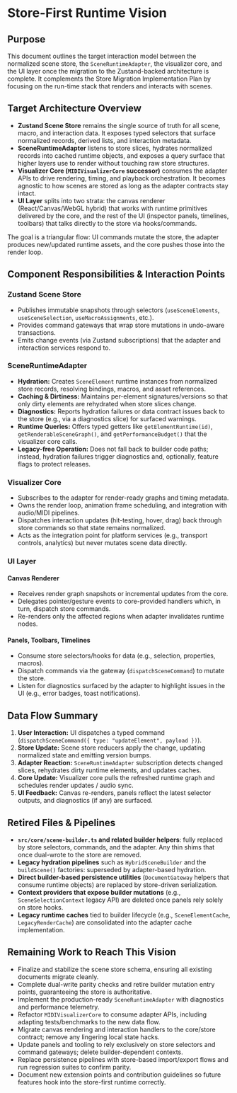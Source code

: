 # Store-First Runtime Vision

## Purpose
This document outlines the target interaction model between the normalized scene store, the `SceneRuntimeAdapter`, the visualizer core, and the UI layer once the migration to the Zustand-backed architecture is complete. It complements the Store Migration Implementation Plan by focusing on the run-time stack that renders and interacts with scenes.

## Target Architecture Overview
- **Zustand Scene Store** remains the single source of truth for all scene, macro, and interaction data. It exposes typed selectors that surface normalized records, derived lists, and interaction metadata.
- **SceneRuntimeAdapter** listens to store slices, hydrates normalized records into cached runtime objects, and exposes a query surface that higher layers use to render without touching raw store structures.
- **Visualizer Core (`MIDIVisualizerCore` successor)** consumes the adapter APIs to drive rendering, timing, and playback orchestration. It becomes agnostic to how scenes are stored as long as the adapter contracts stay intact.
- **UI Layer** splits into two strata: the canvas renderer (React/Canvas/WebGL hybrid) that works with runtime primitives delivered by the core, and the rest of the UI (inspector panels, timelines, toolbars) that talks directly to the store via hooks/commands.

The goal is a triangular flow: UI commands mutate the store, the adapter produces new/updated runtime assets, and the core pushes those into the render loop.

## Component Responsibilities & Interaction Points
### Zustand Scene Store
- Publishes immutable snapshots through selectors (`useSceneElements`, `useSceneSelection`, `useMacroAssignments`, etc.).
- Provides command gateways that wrap store mutations in undo-aware transactions.
- Emits change events (via Zustand subscriptions) that the adapter and interaction services respond to.

### SceneRuntimeAdapter
- **Hydration:** Creates `SceneElement` runtime instances from normalized store records, resolving bindings, macros, and asset references.
- **Caching & Dirtiness:** Maintains per-element signatures/versions so that only dirty elements are rehydrated when store slices change.
- **Diagnostics:** Reports hydration failures or data contract issues back to the store (e.g., via a diagnostics slice) for surfaced warnings.
- **Runtime Queries:** Offers typed getters like `getElementRuntime(id)`, `getRenderableSceneGraph()`, and `getPerformanceBudget()` that the visualizer core calls.
- **Legacy-free Operation:** Does not fall back to builder code paths; instead, hydration failures trigger diagnostics and, optionally, feature flags to protect releases.

### Visualizer Core
- Subscribes to the adapter for render-ready graphs and timing metadata.
- Owns the render loop, animation frame scheduling, and integration with audio/MIDI pipelines.
- Dispatches interaction updates (hit-testing, hover, drag) back through store commands so that state remains normalized.
- Acts as the integration point for platform services (e.g., transport controls, analytics) but never mutates scene data directly.

### UI Layer
#### Canvas Renderer
- Receives render graph snapshots or incremental updates from the core.
- Delegates pointer/gesture events to core-provided handlers which, in turn, dispatch store commands.
- Re-renders only the affected regions when adapter invalidates runtime nodes.

#### Panels, Toolbars, Timelines
- Consume store selectors/hooks for data (e.g., selection, properties, macros).
- Dispatch commands via the gateway (`dispatchSceneCommand`) to mutate the store.
- Listen for diagnostics surfaced by the adapter to highlight issues in the UI (e.g., error badges, toast notifications).

## Data Flow Summary
1. **User Interaction:** UI dispatches a typed command (`dispatchSceneCommand({ type: "updateElement", payload })`).
2. **Store Update:** Scene store reducers apply the change, updating normalized state and emitting version bumps.
3. **Adapter Reaction:** `SceneRuntimeAdapter` subscription detects changed slices, rehydrates dirty runtime elements, and updates caches.
4. **Core Update:** Visualizer core pulls the refreshed runtime graph and schedules render updates / audio sync.
5. **UI Feedback:** Canvas re-renders, panels reflect the latest selector outputs, and diagnostics (if any) are surfaced.

## Retired Files & Pipelines
- **`src/core/scene-builder.ts` and related builder helpers**: fully replaced by store selectors, commands, and the adapter. Any thin shims that once dual-wrote to the store are removed.
- **Legacy hydration pipelines** such as `HybridSceneBuilder` and the `buildScene()` factories: superseded by adapter-based hydration.
- **Direct builder-based persistence utilities** (`DocumentGateway` helpers that consume runtime objects) are replaced by store-driven serialization.
- **Context providers that expose builder mutations** (e.g., `SceneSelectionContext` legacy API) are deleted once panels rely solely on store hooks.
- **Legacy runtime caches** tied to builder lifecycle (e.g., `SceneElementCache`, `LegacyRenderCache`) are consolidated into the adapter cache implementation.

## Remaining Work to Reach This Vision
- Finalize and stabilize the scene store schema, ensuring all existing documents migrate cleanly.
- Complete dual-write parity checks and retire builder mutation entry points, guaranteeing the store is authoritative.
- Implement the production-ready `SceneRuntimeAdapter` with diagnostics and performance telemetry.
- Refactor `MIDIVisualizerCore` to consume adapter APIs, including adapting tests/benchmarks to the new data flow.
- Migrate canvas rendering and interaction handlers to the core/store contract; remove any lingering local state hacks.
- Update panels and tooling to rely exclusively on store selectors and command gateways; delete builder-dependent contexts.
- Replace persistence pipelines with store-based import/export flows and run regression suites to confirm parity.
- Document new extension points and contribution guidelines so future features hook into the store-first runtime correctly.

